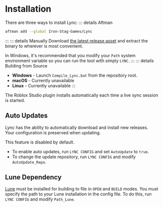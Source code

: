 # Installation
There are three ways to install Lync:
::: details Aftman
```bash
aftman add --global Iron-Stag-Games/Lync
```
:::
::: details Manually
Download [the latest release asset](https://github.com/Iron-Stag-Games/Lync/releases/latest) and extract the binary to wherever is most convenient.

In Windows, it's recommended that you modify your `Path` system environment variable so you can run the tool with simply `LYNC`.
:::
::: details Building from Source
* **Windows** - Launch `Compile_Lync.bat` from the repository root.
* **macOS** - Currently unavailable
* **Linux** - Currently unavailable
:::

The Roblox Studio plugin installs automatically each time a live sync session is started.

## Auto Updates
Lync has the ability to automatically download and install new releases. Your configuration is preserved when updating.

This feature is disabled by default.

* To enable auto updates, run `LYNC CONFIG` and set `AutoUpdate` to `true`.
* To change the update repository, run `LYNC CONFIG` and modify `AutoUpdate_Repo`.

## Lune Dependency
[Lune](https://lune-org.github.io/docs/getting-started/1-installation) must be installed for building to file in `OPEN` and `BUILD` modes. You must specify the path to your Lune installation in the config file. To do this, run `LYNC CONFIG` and modify `Path_Lune`.
